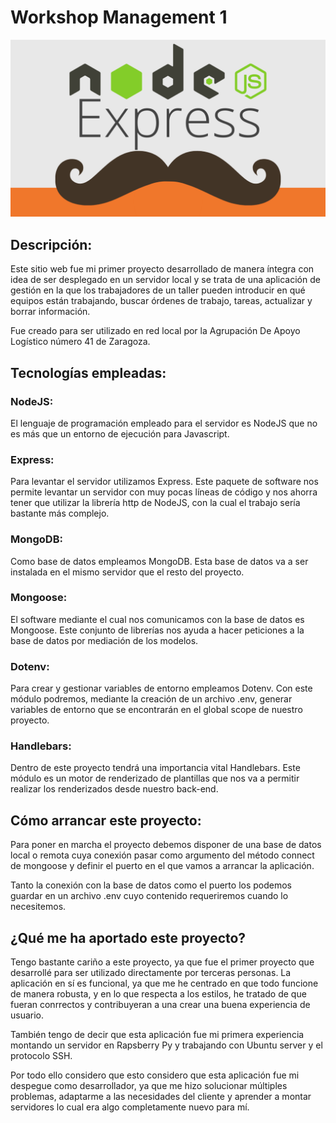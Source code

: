 # Workshop Management 1

<img src="./hbs.node.express.png" alt="handlebars-node-express" />

## Descripción:

Este sitio web fue mi primer proyecto desarrollado de manera íntegra con idea de ser desplegado en un servidor local y se trata de una aplicación de gestión en la que los trabajadores de un taller pueden introducir en qué equipos están trabajando, buscar órdenes de trabajo, tareas, actualizar y borrar información.

Fue creado para ser utilizado en red local por la Agrupación De Apoyo Logístico número 41 de Zaragoza.

## Tecnologías empleadas:

### NodeJS:

El lenguaje de programación empleado para el servidor es NodeJS que no es más que un entorno de ejecución para Javascript.

### Express:

Para levantar el servidor utilizamos Express. Este paquete de software nos permite levantar un servidor con muy pocas líneas de código y nos ahorra tener que utilizar la librería http de NodeJS, con la cual el trabajo sería bastante más complejo.

### MongoDB:

Como base de datos empleamos MongoDB. Esta base de datos va a ser instalada en el mismo servidor que el resto del proyecto.

### Mongoose:

El software mediante el cual nos comunicamos con la base de datos es Mongoose. Este conjunto de librerías nos ayuda a hacer peticiones a la base de datos por mediación de los modelos.

### Dotenv:

Para crear y gestionar variables de entorno empleamos Dotenv. Con este módulo podremos, mediante la creación de un archivo .env, generar variables de entorno que se encontrarán en el global scope de nuestro proyecto.

### Handlebars:

Dentro de este proyecto tendrá una importancia vital Handlebars. Este módulo es un motor de renderizado de plantillas que nos va a permitir realizar los renderizados desde nuestro back-end.

## Cómo arrancar este proyecto:

Para poner en marcha el proyecto debemos disponer de una base de datos local o remota cuya conexión pasar como argumento del método connect de mongoose y definir el puerto en el que vamos a arrancar la aplicación.

Tanto la conexión con la base de datos como el puerto los podemos guardar en un archivo .env cuyo contenido requeriremos cuando lo necesitemos.

## ¿Qué me ha aportado este proyecto?

Tengo bastante cariño a este proyecto, ya que fue el primer proyecto que desarrollé para ser utilizado directamente por terceras personas. La aplicación en sí es funcional, ya que me he centrado en que todo funcione de manera robusta, y en lo que respecta a los estilos, he tratado de que fueran conrrectos y contribuyeran a una crear una buena experiencia de usuario.

También tengo de decir que esta aplicación fue mi primera experiencia montando un servidor en Rapsberry Py y trabajando con Ubuntu server y el protocolo SSH.

Por todo ello considero que esto considero que esta aplicación fue mi despegue como desarrollador, ya que me hizo solucionar múltiples problemas, adaptarme a las necesidades del cliente y aprender a montar servidores lo cual era algo completamente nuevo para mí.
